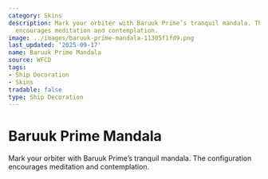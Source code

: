 ```yaml
---
category: Skins
description: Mark your orbiter with Baruuk Prime’s tranquil mandala. The configuration
  encourages meditation and contemplation.
image: ../images/baruuk-prime-mandala-11305f1fd9.png
last_updated: '2025-09-17'
name: Baruuk Prime Mandala
source: WFCD
tags:
- Ship Decoration
- Skins
tradable: false
type: Ship Decoration
---
```


# Baruuk Prime Mandala

Mark your orbiter with Baruuk Prime’s tranquil mandala. The configuration encourages meditation and contemplation.

